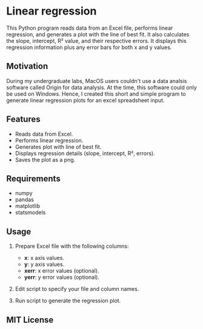 # Linear regression 

This Python program reads data from an Excel file, performs linear regression, and generates a plot with the line of best fit. It also calculates the slope, 
intercept, R² value, and their respective errors. It displays this regression information plus any error bars for both x and y values.

## Motivation

During my undergraduate labs, MacOS users couldn't use a data analsis software called Origin for data analysis. At the time, this software could only be used on Windows. Hence, I created this short and simple program to generate linear regression plots for an excel spreadsheet input. 

## Features

- Reads data from Excel.
- Performs linear regression.
- Generates plot with line of best fit.
- Displays regression details (slope, intercept, R², errors).
- Saves the plot as a png.

## Requirements

- numpy
- pandas
- matplotlib
- statsmodels

## Usage

1. Prepare Excel file with the following columns:
   - **x**: x axis values.
   - **y**: y axis values.
   - **xerr**: x error values (optional).
   - **yerr**: y error values (optional).

2. Edit script to specify your file and column names.

3. Run script to generate the regression plot.

## MIT License
